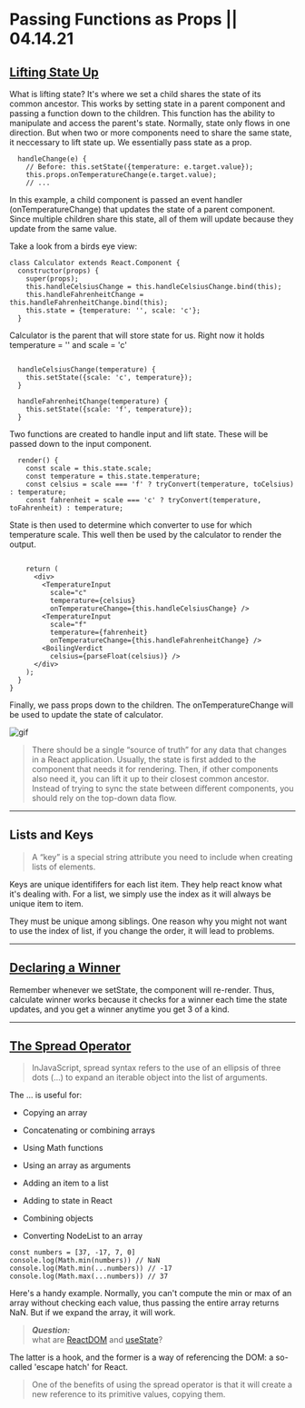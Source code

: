 # Passing Functions as Props || 04.14.21

## [Lifting State Up](https://reactjs.org/docs/lifting-state-up.html)

What is lifting state? It's where we set a child shares the state of its common ancestor. This works by setting state in a parent component and passing a function down to the children. This function has the ability to manipulate and access the parent's state. Normally, state only flows in one direction. But when two or more components need to share the same state, it neccessary to lift state up. We essentially pass state as a prop.

````JS
  handleChange(e) {
    // Before: this.setState({temperature: e.target.value});
    this.props.onTemperatureChange(e.target.value);
    // ...
````

In this example, a child component is passed an event handler (onTemperatureChange) that updates the state of a parent component. Since multiple children share this state, all of them will update because they update from the same value.

Take a look from a birds eye view:

````JS
class Calculator extends React.Component {
  constructor(props) {
    super(props);
    this.handleCelsiusChange = this.handleCelsiusChange.bind(this);
    this.handleFahrenheitChange = this.handleFahrenheitChange.bind(this);
    this.state = {temperature: '', scale: 'c'};
  }

````

Calculator is the parent that will store state for us. Right now it holds temperature = '' and scale = 'c'

````JS

  handleCelsiusChange(temperature) {
    this.setState({scale: 'c', temperature});
  }

  handleFahrenheitChange(temperature) {
    this.setState({scale: 'f', temperature});
  }

````

Two functions are created to handle input and lift state. These will be passed down to the input component.

````JS
  render() {
    const scale = this.state.scale;
    const temperature = this.state.temperature;
    const celsius = scale === 'f' ? tryConvert(temperature, toCelsius) : temperature;
    const fahrenheit = scale === 'c' ? tryConvert(temperature, toFahrenheit) : temperature;

````

State is then used to determine which converter to use for which temperature scale. This well then be used by the calculator to render the output.

````JS

    return (
      <div>
        <TemperatureInput
          scale="c"
          temperature={celsius}
          onTemperatureChange={this.handleCelsiusChange} />
        <TemperatureInput
          scale="f"
          temperature={fahrenheit}
          onTemperatureChange={this.handleFahrenheitChange} />
        <BoilingVerdict
          celsius={parseFloat(celsius)} />
      </div>
    );
  }
}
````

Finally, we pass props down to the children. The onTemperatureChange will be used to update the state of calculator.

![gif](https://reactjs.org/ef94afc3447d75cdc245c77efb0d63be/react-devtools-state.gif)

> There should be a single “source of truth” for any data that changes in a React application. Usually, the state is first added to the component that needs it for rendering. Then, if other components also need it, you can lift it up to their closest common ancestor. Instead of trying to sync the state between different components, you should rely on the top-down data flow.

----

## Lists and Keys

>A “key” is a special string attribute you need to include when creating lists of elements.

Keys are unique identififers for each list item. They help react know what it's dealing with. For a list, we simply use the index as it will always be unique item to item.

They must be unique among siblings. One reason why you might not want to use the index of list, if you change the order, it will lead to problems.

----

## [Declaring a Winner](https://reactjs.org/tutorial/tutorial.html#declaring-a-winner)

Remember whenever we setState, the component will re-render. Thus, calculate winner works because it checks for a winner each time the state updates, and you get a winner anytime you get 3 of a kind.

----

## [The Spread Operator](https://medium.com/coding-at-dawn/how-to-use-the-spread-operator-in-javascript-b9e4a8b06fab)

> InJavaScript, spread syntax refers to the use of an ellipsis of three dots (…) to expand an iterable object into the list of arguments.

The ... is useful for:

* Copying an array

* Concatenating or combining arrays

* Using Math functions

* Using an array as arguments

* Adding an item to a list

* Adding to state in React

* Combining objects

* Converting NodeList to an array

````JS
const numbers = [37, -17, 7, 0]
console.log(Math.min(numbers)) // NaN
console.log(Math.min(...numbers)) // -17
console.log(Math.max(...numbers)) // 37
````

Here's a handy example. Normally, you can't compute the min or max of an array without checking each value, thus passing the entire array returns NaN. But if we expand the array, it will work.

> **_Question:_**\
what are [ReactDOM](https://reactjs.org/docs/react-dom.html) and [useState](https://reactjs.org/docs/hooks-state.html)?

The latter is a hook, and the former is a way of referencing the DOM: a so-called 'escape hatch' for React.

> One of the benefits of using the spread operator is that it will create a new reference to its primitive values, copying them.

<!--  -->